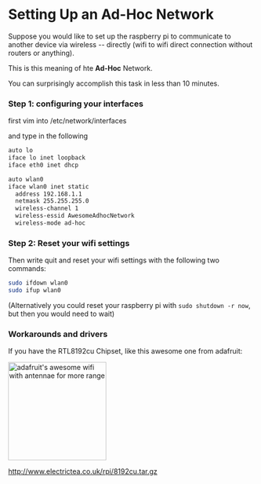 Setting Up an Ad-Hoc Network
============================

Suppose you would like to set up the raspberry pi to communicate to another device via wireless -- directly (wifi to wifi direct connection without routers or anything).

This is this meaning of hte __Ad-Hoc__ Network.

You can surprisingly accomplish this task in less than 10 minutes. 

### Step 1: configuring your interfaces


first vim into /etc/network/interfaces 

and type in the following 


``` bash
auto lo
iface lo inet loopback
iface eth0 inet dhcp

auto wlan0
iface wlan0 inet static
  address 192.168.1.1
  netmask 255.255.255.0
  wireless-channel 1
  wireless-essid AwesomeAdhocNetwork
  wireless-mode ad-hoc
```

### Step 2: Reset your wifi settings

Then write quit and reset your wifi settings with the following two commands:

``` bash
sudo ifdown wlan0
sudo ifup wlan0
```

(Alternatively you could reset your raspberry pi with `sudo shutdown -r now`, but then you would need to wait)


### Workarounds and drivers

If you have the RTL8192cu Chipset, like this awesome one from adafruit:

<a href="http://www.adafruit.com/products/1030#Technical_Details"> <img src="http://www.adafruit.com/images/large/1030_LRG.jpg" width="200px" alt="adafruit's awesome wifi with antennae for more range"> </a>

http://www.electrictea.co.uk/rpi/8192cu.tar.gz

